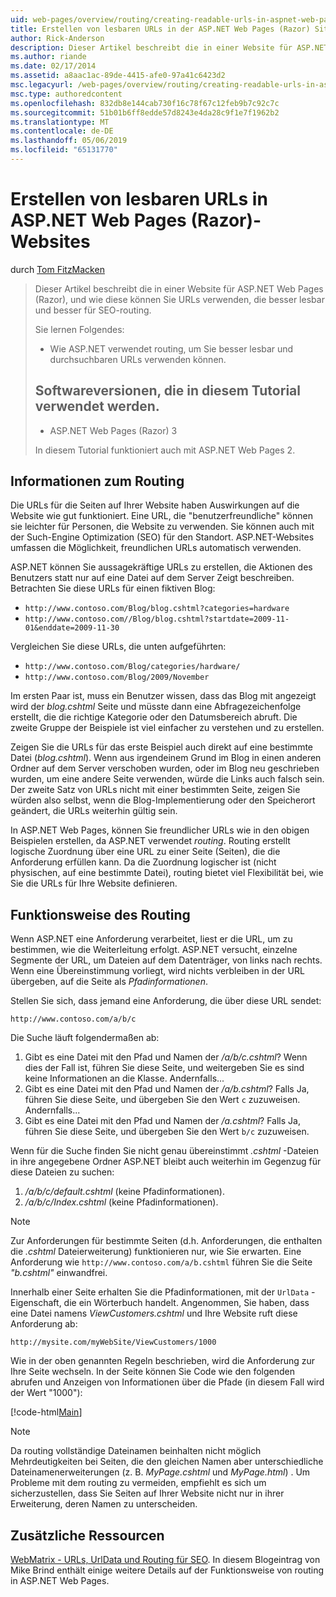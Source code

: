 ```yaml
---
uid: web-pages/overview/routing/creating-readable-urls-in-aspnet-web-pages-sites
title: Erstellen von lesbaren URLs in der ASP.NET Web Pages (Razor) Sites | Microsoft-Dokumentation
author: Rick-Anderson
description: Dieser Artikel beschreibt die in einer Website für ASP.NET Web Pages (Razor), und wie diese können Sie URLs verwenden, die besser lesbar und besser für SEO-routing. Was sind Sie in der...
ms.author: riande
ms.date: 02/17/2014
ms.assetid: a8aac1ac-89de-4415-afe0-97a41c6423d2
msc.legacyurl: /web-pages/overview/routing/creating-readable-urls-in-aspnet-web-pages-sites
msc.type: authoredcontent
ms.openlocfilehash: 832db8e144cab730f16c78f67c12feb9b7c92c7c
ms.sourcegitcommit: 51b01b6ff8edde57d8243e4da28c9f1e7f1962b2
ms.translationtype: MT
ms.contentlocale: de-DE
ms.lasthandoff: 05/06/2019
ms.locfileid: "65131770"
---
```

# <a name="creating-readable-urls-in-aspnet-web-pages-razor-sites"></a>Erstellen von lesbaren URLs in ASP.NET Web Pages (Razor)-Websites

durch [Tom FitzMacken](https://github.com/tfitzmac)

> Dieser Artikel beschreibt die in einer Website für ASP.NET Web Pages (Razor), und wie diese können Sie URLs verwenden, die besser lesbar und besser für SEO-routing.
> 
> Sie lernen Folgendes:
> 
> - Wie ASP.NET verwendet routing, um Sie besser lesbar und durchsuchbaren URLs verwenden können.
>   
> 
> ## <a name="software-versions-used-in-the-tutorial"></a>Softwareversionen, die in diesem Tutorial verwendet werden.
> 
> 
> - ASP.NET Web Pages (Razor) 3
>   
> 
> In diesem Tutorial funktioniert auch mit ASP.NET Web Pages 2.

## <a name="about-routing"></a>Informationen zum Routing

Die URLs für die Seiten auf Ihrer Website haben Auswirkungen auf die Website wie gut funktioniert. Eine URL, die &quot;benutzerfreundliche&quot; können sie leichter für Personen, die Website zu verwenden. Sie können auch mit der Such-Engine Optimization (SEO) für den Standort. ASP.NET-Websites umfassen die Möglichkeit, freundlichen URLs automatisch verwenden.

ASP.NET können Sie aussagekräftige URLs zu erstellen, die Aktionen des Benutzers statt nur auf eine Datei auf dem Server Zeigt beschreiben. Betrachten Sie diese URLs für einen fiktiven Blog:

- `http://www.contoso.com/Blog/blog.cshtml?categories=hardware`
- `http://www.contoso.com//Blog/blog.cshtml?startdate=2009-11-01&enddate=2009-11-30`

Vergleichen Sie diese URLs, die unten aufgeführten:

- `http://www.contoso.com/Blog/categories/hardware/`
- `http://www.contoso.com/Blog/2009/November`

Im ersten Paar ist, muss ein Benutzer wissen, dass das Blog mit angezeigt wird der *blog.cshtml* Seite und müsste dann eine Abfragezeichenfolge erstellt, die die richtige Kategorie oder den Datumsbereich abruft. Die zweite Gruppe der Beispiele ist viel einfacher zu verstehen und zu erstellen.

Zeigen Sie die URLs für das erste Beispiel auch direkt auf eine bestimmte Datei (*blog.cshtml*). Wenn aus irgendeinem Grund im Blog in einen anderen Ordner auf dem Server verschoben wurden, oder im Blog neu geschrieben wurden, um eine andere Seite verwenden, würde die Links auch falsch sein. Der zweite Satz von URLs nicht mit einer bestimmten Seite, zeigen Sie würden also selbst, wenn die Blog-Implementierung oder den Speicherort geändert, die URLs weiterhin gültig sein.

In ASP.NET Web Pages, können Sie freundlicher URLs wie in den obigen Beispielen erstellen, da ASP.NET verwendet *routing*. Routing erstellt logische Zuordnung über eine URL zu einer Seite (Seiten), die die Anforderung erfüllen kann. Da die Zuordnung logischer ist (nicht physischen, auf eine bestimmte Datei), routing bietet viel Flexibilität bei, wie Sie die URLs für Ihre Website definieren.

## <a name="how-routing-works"></a>Funktionsweise des Routing

Wenn ASP.NET eine Anforderung verarbeitet, liest er die URL, um zu bestimmen, wie die Weiterleitung erfolgt. ASP.NET versucht, einzelne Segmente der URL, um Dateien auf dem Datenträger, von links nach rechts. Wenn eine Übereinstimmung vorliegt, wird nichts verbleiben in der URL übergeben, auf die Seite als *Pfadinformationen*.

Stellen Sie sich, dass jemand eine Anforderung, die über diese URL sendet:

`http://www.contoso.com/a/b/c`

Die Suche läuft folgendermaßen ab:

1. Gibt es eine Datei mit den Pfad und Namen der */a/b/c.cshtml*? Wenn dies der Fall ist, führen Sie diese Seite, und weitergeben Sie es sind keine Informationen an die Klasse. Andernfalls...
2. Gibt es eine Datei mit den Pfad und Namen der */a/b.cshtml*? Falls Ja, führen Sie diese Seite, und übergeben Sie den Wert `c` zuzuweisen. Andernfalls...
3. Gibt es eine Datei mit den Pfad und Namen der */a.cshtml*? Falls Ja, führen Sie diese Seite, und übergeben Sie den Wert `b/c` zuzuweisen.

Wenn für die Suche finden Sie nicht genau übereinstimmt *.cshtml* -Dateien in ihre angegebene Ordner ASP.NET bleibt auch weiterhin im Gegenzug für diese Dateien zu suchen:

1. */a/b/c/default.cshtml* (keine Pfadinformationen).
2. */a/b/c/Index.cshtml* (keine Pfadinformationen).

> [!NOTE]
> Zur Anforderungen für bestimmte Seiten (d.h. Anforderungen, die enthalten die *.cshtml* Dateierweiterung) funktionieren nur, wie Sie erwarten. Eine Anforderung wie `http://www.contoso.com/a/b.cshtml` führen Sie die Seite *"b.cshtml"* einwandfrei.

Innerhalb einer Seite erhalten Sie die Pfadinformationen, mit der `UrlData` -Eigenschaft, die ein Wörterbuch handelt. Angenommen, Sie haben, dass eine Datei namens *ViewCustomers.cshtml* und Ihre Website ruft diese Anforderung ab:

`http://mysite.com/myWebSite/ViewCustomers/1000`

Wie in der oben genannten Regeln beschrieben, wird die Anforderung zur Ihre Seite wechseln. In der Seite können Sie Code wie den folgenden abrufen und Anzeigen von Informationen über die Pfade (in diesem Fall wird der Wert &quot;1000&quot;):

[!code-html[Main](creating-readable-urls-in-aspnet-web-pages-sites/samples/sample1.html)]

> [!NOTE]
> Da routing vollständige Dateinamen beinhalten nicht möglich Mehrdeutigkeiten bei Seiten, die den gleichen Namen aber unterschiedliche Dateinamenerweiterungen (z. B. *MyPage.cshtml* und *MyPage.html*) . Um Probleme mit dem routing zu vermeiden, empfiehlt es sich um sicherzustellen, dass Sie Seiten auf Ihrer Website nicht nur in ihrer Erweiterung, deren Namen zu unterscheiden.

<a id="Additional_Resources"></a>
## <a name="additional-resources"></a>Zusätzliche Ressourcen

[WebMatrix - URLs, UrlData und Routing für SEO](http://www.mikesdotnetting.com/Article/165/WebMatrix-URLs-UrlData-and-Routing-for-SEO). In diesem Blogeintrag von Mike Brind enthält einige weitere Details auf der Funktionsweise von routing in ASP.NET Web Pages.
